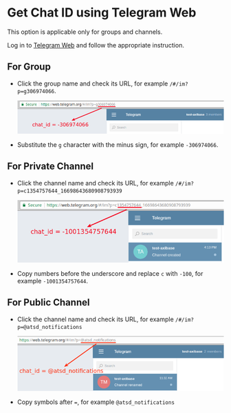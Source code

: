 # Get Chat ID using Telegram Web

This option is applicable only for groups and channels.

Log in to [Telegram Web](https://web.telegram.org) and follow the appropriate instruction.

## For Group

* Click the group name and check its URL, for example `/#/im?p=g306974066`.

     ![](./images/id_group.png)

* Substitute the `g` character with the minus sign, for example `-306974066`.

## For Private Channel

* Click the channel name and check its URL, for example `/#/im?p=c1354757644_16698643680908793939`

     ![](./images/channel_url.png)

* Copy numbers before the underscore and replace `c` with `-100`, for example `-1001354757644`.

## For Public Channel

* Click the channel name and check its URL, for example `/#/im?p=@atsd_notifications`

     ![](./images/public_channel_url.png)

* Copy symbols after `=`, for example `@atsd_notifications`
